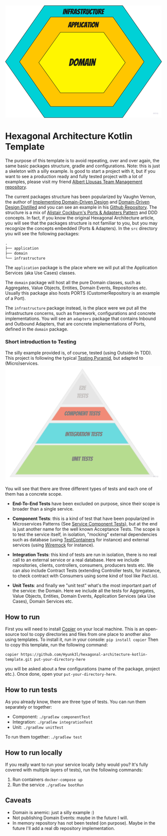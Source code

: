 ![hexagonal-architecture](./assets/hexagonal-architecture.png)

# Hexagonal Architecture Kotlin Template

The purpose of this template is to avoid repeating, over and over again, the same basic packages structure, gradle and configurations.
Note: this is just a skeleton with a silly example. Is good to start a project with it, but if you want to see a production ready and fully tested project with a lot of examples, please visit my friend [Albert Llousas Team Management repository](https://github.com/albertllousas/team-management-microservice).

The current packages structure has been popularized by Vaughn Vernon, the author of [Implementing Domain-Driven Design](https://www.goodreads.com/book/show/15756865-implementing-domain-driven-design)
and [Domain-Driven Design Distilled](https://www.goodreads.com/book/show/28602719-domain-driven-design-distilled) and you can see an example in
his [Github Repository](https://github.com/VaughnVernon/IDDD_Samples/tree/master/iddd_collaboration/src/main/java/com/saasovation/collaboration).
The structure is a mix of [Alistair Cockburn's Ports & Adapters Pattern](https://alistair.cockburn.us/hexagonal-architecture/) and DDD concepts. In fact, if you know the original Hexagonal Architecture article,
you will see that the packages structure is not familiar to you, but you may recognize the concepts embedded (Ports & Adapters). 
In the `src` directory you will see the following packages: 
```
.
├── application
├── domain
└── infrastructure
```
The `application` package is the place where we will put all the Application Services (aka Use Cases) classes.

The `domain` package will host all the pure Domain classes, such as Aggregates, Value Objects, Entities, Domain Events, Repositories etc. Usually this package also hosts PORTS (CustomerRepository is an example of a Port).

The `infrastructure` package instead, is the place were we put all the infrastructure concerns, such as framework, configurations and concrete implementations. You will see an `adapters` package
that contains Inbound and Outbound Adapters, that are concrete implementations of Ports, defined in the `domain` package.

### Short introduction to Testing
The silly example provided is, of course, tested (using Outside-In TDD).
This project is following the typical [Testing Pyramid](https://martinfowler.com/bliki/TestPyramid.html), but adapted to (Micro)services.
![testing-pyramid](./assets/testing-pyramid.jpg)

You will see that there are three different types of tests and each one of them has a concrete scope.

- **End-To-End Tests** have been excluded on purpose, since their scope is broader than a single service.

- **Component Tests**: this is a kind of test that have been popularized in Microservices Patterns (See [Service Component Tests](https://microservices.io/patterns/testing/service-component-test.html)),
but at the end is just another name for the well known Acceptance Tests. The scope is to test the service itself, in isolation, "mocking" external dependencies such as database (using [TestContainers](https://www.testcontainers.org/) for instance) and external services (using [Wiremock](http://wiremock.org/) for instance).

- **Integration Tests**: this kind of tests are run in isolation, there is no real call to an external service or a real database.
Here we include repositories, clients, controllers, consumers, producers tests etc. We can also include Contract Tests (extending Controller tests, for instance, to check contract with Consumers using some kind of tool like Pact.io).

- **Unit Tests**: and finally we "unit test" what's the most important part of the service: the Domain. Here we include all the tests for Aggregates, Value Objects, Entities, Domain Events, Application Services (aka Use Cases), Domain Services etc.

## How to run
First you will need to install [Copier](https://github.com/copier-org/copier) on your local machine.
This is an open-source tool to copy directories and files from one place to another also using templates.
To install it, run in your console: `pip install copier`
Then to copy this template, run the following command:
```
copier https://github.com/Hyunk3l/hexagonal-architecture-kotlin-template.git put-your-directory-here
```
you will be asked about a few configurations (name of the package, project etc.).
Once done, open your `put-your-directory-here`.

## How to run tests
As you already know, there are three type of tests. You can run them separately or together:
- Component: `./gradlew componentTest`
- Integration: `./gradlew integrationTest`
- Unit: `./gradlew unitTest`

To run them together: `./gradlew test`

## How to run locally
If you really want to run your service locally (why would you? It's fully covered with multiple layers of tests), run the following commands:

1. Run containers `docker-compose up`
2. Run the service `./gradlew bootRun`

## Caveats
- Domain is anemic: just a silly example :)
- Not publishing Domain Events: maybe in the future I will.
- In memory repository has not been tested (on purpose). Maybe in the future I'll add a real db repository implementation.
